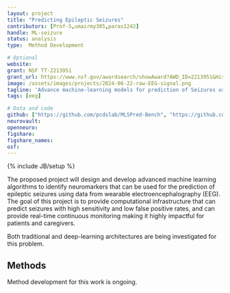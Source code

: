 ```yaml
---
layout: project
title: "Predicting Epileptic Seizures"
contributors: [Prof-S,umairmy305,paras1242]
handle: ML-seizure
status: analysis
type:  Method Development

# Optional
website: 
grant: NSF TT-2213951
grant_url: https://www.nsf.gov/awardsearch/showAward?AWD_ID=2213951&HistoricalAwards=false
image: /assets/images/projects/2024-06-22-raw-EEG-signal.png
tagline: 'Advance machine-learning models for prediction of Seizures using EEG data'
tags: [eeg]

# Data and code
github: ["https://github.com/pcdslab/MLSPred-Bench", "https://github.com/pcdslab/SPERTL"]
neurovault:
openneuro:
figshare:
figshare_names:
osf:
---
```

{% include JB/setup %}

The proposed project will design and develop advanced machine learning algorithms to identify neuromarkers that can be used for the prediction of epileptic seizures using data from wearable electroencephalography (EEG). The goal of this project is to provide computational infrastructure that can predict seizures with high sensitivity and low false positive rates, and can provide real-time continuous monitoring making it highly impactful for patients and caregivers. 

Both traditional and deep-learning architectures are being investigated for this problem.

## Methods

Method development for this work is ongoing.
